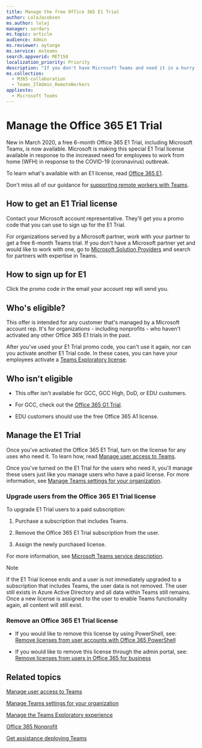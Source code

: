 ```yaml
---
title: Manage the free Office 365 E1 Trial
author: LolaJacobsen
ms.author: lolaj
manager: serdars
ms.topic: article
audience: Admin
ms.reviewer: aytange
ms.service: msteams
search.appverid: MET150
localization_priority: Priority
description: "If you don't have Microsoft Teams and need it in a hurry, roll out the Office 365 E1 Trial for your users who need to work remotely or from home (WFH) in response to the COVID-19 (coronavirus) outbreak."
ms.collection: 
  - M365-collaboration
  - Teams_ITAdmin_RemoteWorkers
appliesto: 
  - Microsoft Teams
---
```


Manage the Office 365 E1 Trial
==============================

New in March 2020, a free 6-month Office 365 E1 Trial, including Microsoft Teams, is now available. Microsoft is making this special E1 Trial license available in response to the increased need for employees to work from home (WFH) in response to the COVID-19 (coronavirus) outbreak. 

To learn what's available with an E1 license, read [Office 365 E1](https://www.microsoft.com/microsoft-365/business/office-365-enterprise-e1-business-software).

Don't miss all of our guidance for [supporting remote workers with Teams](support-remote-work-with-teams.md).

## How to get an E1 Trial license

Contact your Microsoft account representative. They'll get you a promo code that you can use to sign up for the E1 Trial. 

For organizations served by a Microsoft partner, work with your partner to get a free 6-month Teams trial. If you don't have a Microsoft partner yet and would like to work with one, go to [Microsoft Solution Providers](https://www.microsoft.com/solution-providers/home) and search for partners with expertise in Teams.


## How to sign up for E1

Click the promo code in the email your account rep will send you. 


## Who's eligible?

This offer is intended for any customer that's managed by a Microsoft account rep. It's for organizations - including nonprofits - who haven't activated any other Office 365 E1 trials in the past. 

After you've used your E1 Trial promo code, you can't use it again, nor can you activate another E1 Trial code. In these cases, you can have your employees activate a [Teams Exploratory license](teams-exploratory.md).

## Who isn't eligible

- This offer isn't available for GCC, GCC High, DoD, or EDU customers. 

- For GCC, check out the [Office 365 G1 Trial](g1-trial-license.md). 

- EDU customers should use the free Office 365 A1 license.

## Manage the E1 Trial

Once you've activated the Office 365 E1 Trial, turn on the license for any uses who need it. To learn how, read [Manage user access to Teams](user-access.md).


Once you've turned on the E1 Trial for the users who need it, you'll manage these users just like you manage users who have a paid license. For more information, see [Manage Teams settings for your organization](enable-features-office-365.md).



### Upgrade users from the Office 365 E1 Trial license

To upgrade E1 Trial users to a paid subscription:

1. Purchase a subscription that includes Teams.

2. Remove the Office 365 E1 Trial subscription from the user.

3. Assign the newly purchased license.

For more information, see [Microsoft Teams service description](https://docs.microsoft.com/office365/servicedescriptions/teams-service-description).

> [!NOTE]
> If the E1 Trial license ends and a user is not immediately upgraded to a subscription that includes Teams, the user data is not removed. The user still exists in Azure Active Directory and all data within Teams still remains. Once a new license is assigned to the user to enable Teams functionality again, all content will still exist. 

### Remove an Office 365 E1 Trial license

- If you would like to remove this license by using PowerShell, see:
[Remove licenses from user accounts with Office 365 PowerShell](https://docs.microsoft.com/office365/enterprise/powershell/remove-licenses-from-user-accounts-with-office-365-powershell)

- If you would like to remove this license through the admin portal, see:
[Remove licenses from users in Office 365 for business](https://docs.microsoft.com/office365/admin/subscriptions-and-billing/remove-licenses-from-users?view=o365-worldwide)


## Related topics

[Manage user access to Teams](user-access.md)

[Manage Teams settings for your organization](enable-features-office-365.md)

[Manage the Teams Exploratory experience](teams-exploratory.md)

[Office 365 Nonprofit](https://www.microsoft.com/microsoft-365/nonprofit/office-365-nonprofit)

[Get assistance deploying Teams](https://go.microsoft.com/fwlink/?linkid=780698)
